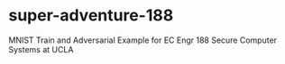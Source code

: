 # super-adventure-188
MNIST Train and Adversarial Example for EC Engr 188 Secure Computer Systems at UCLA
